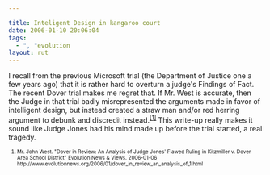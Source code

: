 ```yaml
---

title: Inteligent Design in kangaroo court
date: 2006-01-10 20:06:04
tags:
  - ", "evolution
layout: rut
---
```



<p>I recall from the previous Microsoft trial (the Department of Justice one a few years ago) that it is rather hard to overturn a judge's Findings of Fact.  The recent Dover trial makes me regret that.  If Mr. West is accurate, then the Judge in that trial badly misrepresented the arguments made in favor of intelligent design, but instead created a straw man and/or red herring argument to debunk and discredit instead.<sup><a href="http://www.evolutionnews.org/2006/01/dover_in_review_an_analysis_of_1.html" title="An Analysis of Judge Jones' Flawed Ruling in Kitzmiller v. Dover Area School District">[1]</a></sup> This write-up really makes it sound like Judge Jones had his mind made up before the trial started, a real tragedy.  </p>  <font size="-2"><ol><li>Mr. John West.  "Dover in Review: An Analysis of Judge Jones' Flawed Ruling in Kitzmiller v. Dover Area School District" Evolution News &amp; Views.  2006-01-06 http://www.evolutionnews.org/2006/01/dover_in_review_an_analysis_of_1.html </li></ol></font>

